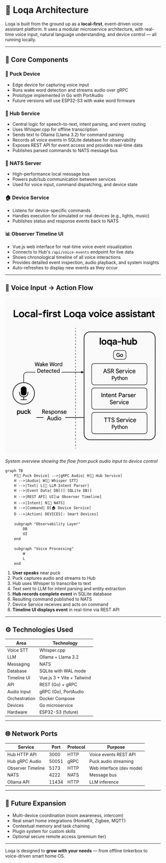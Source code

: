 # 🧠 Loqa Architecture

Loqa is built from the ground up as a **local-first**, event-driven voice assistant platform. It uses a modular microservice architecture, with real-time voice input, natural language understanding, and device control — all running locally.

---

## 🧱 Core Components

### 🎤 Puck Device
- Edge device for capturing voice input
- Runs wake word detection and streams audio over gRPC
- Prototype implemented in Go with PortAudio
- Future versions will use ESP32-S3 with wake word firmware

### 🧠 Hub Service
- Central logic for speech-to-text, intent parsing, and event routing
- Uses Whisper.cpp for offline transcription
- Sends text to Ollama (Llama 3.2) for command parsing
- Records all voice events in SQLite database for observability
- Exposes REST API for event access and provides real-time data
- Publishes parsed commands to NATS message bus

### 📡 NATS Server
- High-performance local message bus
- Powers pub/sub communication between services
- Used for voice input, command dispatching, and device state

### 🏠 Device Service
- Listens for device-specific commands
- Handles execution for simulated or real devices (e.g., lights, music)
- Publishes status and response events back to NATS

### 📊 Observer Timeline UI
- Vue.js web interface for real-time voice event visualization
- Connects to Hub's `/api/voice-events` endpoint for live data
- Shows chronological timeline of all voice interactions
- Provides detailed event inspection, audio playback, and system insights
- Auto-refreshes to display new events as they occur

---

## 🔁 Voice Input → Action Flow

![Loqa System Architecture](./loqa-system-diagram.png)

*System overview showing the flow from puck audio input to device control*

```mermaid
graph TB
    P[🎤 Puck Device] -->|gRPC Audio| H[🧠 Hub Service]
    H -->|Audio| W[📝 Whisper STT]
    H -->|Text| L[🤖 LLM Intent Parser]
    H -->|Event Data| DB[(🗄️ SQLite DB)]
    H -->|REST API| UI[📊 Observer Timeline]
    H -->|Intent| N[📡 NATS]
    N -->|Command| D[🏠 Device Service]
    D -->|Action| DEVICES[💡 Smart Devices]
    
    subgraph "Observability Layer"
        DB
        UI
    end
    
    subgraph "Voice Processing"
        W
        L
    end
```

1. **User speaks** near puck
2. Puck captures audio and streams to Hub
3. Hub uses Whisper to transcribe to text
4. Text sent to LLM for intent parsing and entity extraction
5. **Hub records complete event** in SQLite database
6. Resulting command published to NATS
7. Device Service receives and acts on command
8. **Timeline UI displays event** in real-time via REST API

---

## ⚙️ Technologies Used

| Area         | Technology              |
|--------------|--------------------------|
| Voice STT    | Whisper.cpp              |
| LLM          | Ollama + Llama 3.2       |
| Messaging    | NATS                     |
| Database     | SQLite with WAL mode     |
| Timeline UI  | Vue.js 3 + Vite + Tailwind |
| API          | REST (Go) + gRPC         |
| Audio Input  | gRPC (Go), PortAudio     |
| Orchestration| Docker Compose           |
| Devices      | Go microservice          |
| Hardware     | ESP32-S3 (future)        |

---

## 🌐 Network Ports

| Service         | Port | Protocol | Purpose |
|------------------|------|----------|---------|
| Hub HTTP API     | 3000 | HTTP     | Voice events REST API |
| Hub gRPC Audio   | 50051| gRPC     | Puck audio streaming |
| Observer Timeline| 5173 | HTTP     | Web interface (dev mode) |
| NATS             | 4222 | NATS     | Message bus |
| Ollama API       | 11434| HTTP     | LLM inference |

---

## 🚀 Future Expansion

- Multi-device coordination (room awareness, intercom)
- Real smart home integrations (HomeKit, Zigbee, MQTT)
- Contextual memory and task chaining
- Plugin system for custom skills
- Optional secure remote access (premium tier)

---

Loqa is designed to **grow with your needs** — from offline tinkerbox to voice-driven smart home OS.